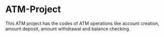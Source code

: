 # ATM-Project
This ATM project has the codes of ATM operations like account creation, amount deposit, amount withdrawal and balance checking.
